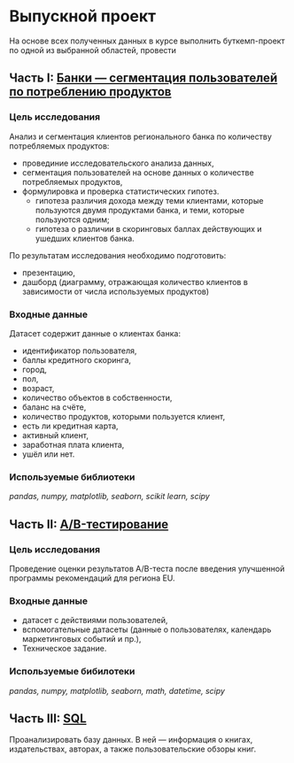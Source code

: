 # Выпускной проект

На основе всех полученных данных в курсе выполнить буткемп-проект по одной из выбранной областей, 
провести

## Часть I: [Банки — cегментация пользователей по потреблению продуктов](https://github.com/ovalentinka/Data_analyst/blob/3e4272acf1b22cbf9e49706375ad128ead6b89b8/graduation_project/yandex_ex1_bank_karpova_new.ipynb)

### Цель исследования
Анализ и сегментация клиентов регионального банка по количеству потребляемых продуктов:

- провединие исследовательского анализа данных,   
- сегментация пользователей на основе данных о количестве потребляемых продуктов,   
- формулировка и проверка статистических гипотез.   
   - гипотеза различия дохода между теми клиентами, которые пользуются двумя продуктами банка, и теми, которые пользуются одним;   
   - гипотеза о различии в скоринговых баллах действующих и ушедших клиентов банка.

По результатам исследования необходимо подготовить:
- презентацию,
- дашборд (диаграмму, отражающая количество клиентов в зависимости от числа используемых продуктов)

### Входные данные
Датасет содержит данные о клиентах банка:   
- идентификатор пользователя,   
- баллы кредитного скоринга,   
- город,   
- пол,   
- возраст,   
- количество объектов в собственности,   
- баланс на счёте,   
- количество продуктов, которыми пользуется клиент,   
- есть ли кредитная карта,   
- активный клиент,   
- заработная плата клиента,   
- ушёл или нет. 

### Используемые библиотеки

*pandas, numpy, matplotlib, seaborn, scikit learn, scipy*


## Часть II: [A/B-тестирование](https://github.com/ovalentinka/Data_analyst/blob/3e4272acf1b22cbf9e49706375ad128ead6b89b8/graduation_project/yandex_ex2_ab_karpova_new.ipynb)

### Цель исследования
Проведение оценки результатов A/B-теста после введения улучшенной программы рекомендаций для региона EU.

### Входные данные 
- датасет с действиями пользователей,
- вспомогательные датасеты (данные о пользователях, календарь маркетинговых событий и пр.),
- Техническое задание.

### Используемые бибилотеки

*pandas, numpy, matplotlib, seaborn, math, datetime, scipy*

## Часть III: [SQL](https://github.com/ovalentinka/Data_analyst/blob/3e4272acf1b22cbf9e49706375ad128ead6b89b8/graduation_project/yandex_ex3_SQL_karpova_new.ipynb)

Проанализировать базу данных. В ней — информация о книгах, издательствах, авторах, а также пользовательские
обзоры книг. 
